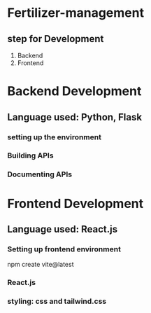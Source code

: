 # Fertilizer-management

## step for Development
1. Backend
2. Frontend

# Backend Development
## Language used: Python, Flask
### setting up the environment


### Building APIs


### Documenting APIs



# Frontend Development
## Language used: React.js
### Setting up frontend environment
npm create vite@latest

### React.js



### styling: css and tailwind.css
